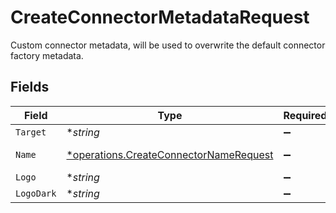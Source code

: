 # CreateConnectorMetadataRequest

Custom connector metadata, will be used to overwrite the default connector factory metadata.


## Fields

| Field                                                                                           | Type                                                                                            | Required                                                                                        | Description                                                                                     |
| ----------------------------------------------------------------------------------------------- | ----------------------------------------------------------------------------------------------- | ----------------------------------------------------------------------------------------------- | ----------------------------------------------------------------------------------------------- |
| `Target`                                                                                        | **string*                                                                                       | :heavy_minus_sign:                                                                              | N/A                                                                                             |
| `Name`                                                                                          | [*operations.CreateConnectorNameRequest](../../models/operations/createconnectornamerequest.md) | :heavy_minus_sign:                                                                              | Validator function                                                                              |
| `Logo`                                                                                          | **string*                                                                                       | :heavy_minus_sign:                                                                              | N/A                                                                                             |
| `LogoDark`                                                                                      | **string*                                                                                       | :heavy_minus_sign:                                                                              | N/A                                                                                             |